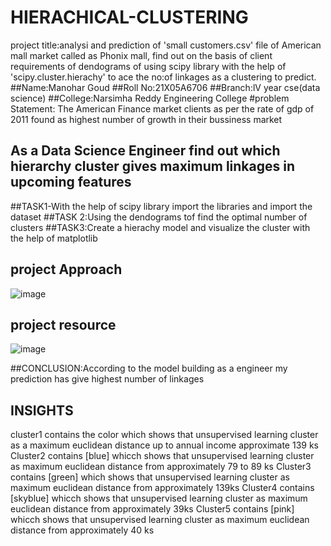 # HIERACHICAL-CLUSTERING
project title:analysi and prediction of 'small customers.csv' file of American mall market called as Phonix mall, find out on the basis of client requirements of dendograms of using scipy library with the help of 'scipy.cluster.hierachy' to ace the no:of linkages as a clustering to predict.
##Name:Manohar Goud
##Roll No:21X05A6706
##Branch:lV year cse(data science)
##College:Narsimha Reddy Engineering College
#problem Statement: The American Finance market clients as per the rate of gdp of 2011 found as highest number of growth in their bussiness market 
## As a Data Science Engineer find out which hierarchy cluster gives maximum linkages in upcoming features  
##TASK1-With the help of scipy library import the libraries and import the dataset 
##TASK 2:Using the dendograms tof find the optimal number of clusters 
##TASK3:Create a hierachy model and visualize the cluster with the help of matplotlib
## project Approach
![image](https://github.com/Manoharatikam/HIERACHICAL-CLUSTERING/assets/112773863/3a2ea028-d7a2-482d-861a-f7b25b3b474e)
## project resource
![image](https://github.com/Manoharatikam/HIERACHICAL-CLUSTERING/assets/112773863/3f643a0f-6f53-4aae-a7ba-ac68e568d0ab)

##CONCLUSION:According to the model building as a engineer my prediction has give highest number of linkages
## INSIGHTS 
cluster1 contains the color which shows that unsupervised learning cluster as a maximum euclidean distance up to annual income approximate 139 ks 
Cluster2 contains [blue] whicch shows that unsupervised learning cluster as maximum euclidean distance from approximately 79 to 89 ks 
Cluster3 contains [green] which shows that unsupervised learning cluster as maximum euclidean distance from approximately 139ks 
Cluster4 contains [skyblue] whicch shows that unsupervised learning cluster as maximum euclidean distance from approximately 39ks 
Cluster5 contains [pink] whicch shows that unsupervised learning cluster as maximum euclidean distance from approximately 40 ks 
